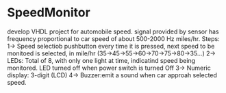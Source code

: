 # SpeedMonitor
develop VHDL project for automobile speed. signal provided by sensor has frequency proportional to car speed of about 500-2000 Hz miles/hr. 
Steps: 
1-> Speed selectiob pushbutton every time it is pressed, next speed to be monitoed is selected, in mile/hr (35->45->55->60->70->75->80->35...)
2-> LEDs: Total of 8, with only one light at time, indicatind speed being monitored. LED turned off when power switch is turned Off
3-> Numeric display: 3-digit (LCD)
4-> Buzzer:emit a sound when car approah selected speed.

